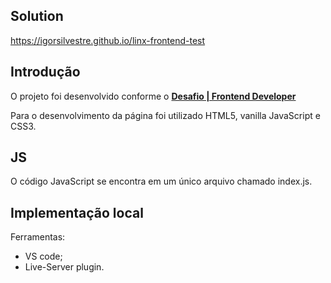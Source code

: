 
## Solution 
https://igorsilvestre.github.io/linx-frontend-test

## Introdução
O projeto foi desenvolvido conforme o **[Desafio | Frontend Developer](https://github.com/chaordic/frontend-developer-challenge)**

Para o desenvolvimento da página foi utilizado HTML5, vanilla JavaScript e CSS3.

## JS
O código JavaScript se encontra em um único arquivo chamado index.js.

## Implementação local
Ferramentas:
 - VS code;
 - Live-Server plugin.
